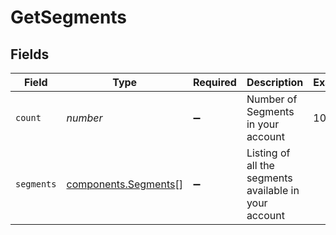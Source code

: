 # GetSegments


## Fields

| Field                                                        | Type                                                         | Required                                                     | Description                                                  | Example                                                      |
| ------------------------------------------------------------ | ------------------------------------------------------------ | ------------------------------------------------------------ | ------------------------------------------------------------ | ------------------------------------------------------------ |
| `count`                                                      | *number*                                                     | :heavy_minus_sign:                                           | Number of Segments in your account                           | 10                                                           |
| `segments`                                                   | [components.Segments](../../models/components/segments.md)[] | :heavy_minus_sign:                                           | Listing of all the segments available in your account        |                                                              |